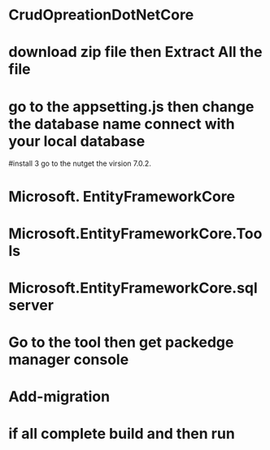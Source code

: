 # CrudOpreationDotNetCore

# download zip file then Extract All the file
# go to the appsetting.js  then change the database name connect with your local database
#install 3 go to the nutget the virsion 7.0.2.
# Microsoft. EntityFrameworkCore
# Microsoft.EntityFrameworkCore.Tools
# Microsoft.EntityFrameworkCore.sqlserver

# Go to the tool then get packedge manager console
# Add-migration

# if all complete build  and then run

